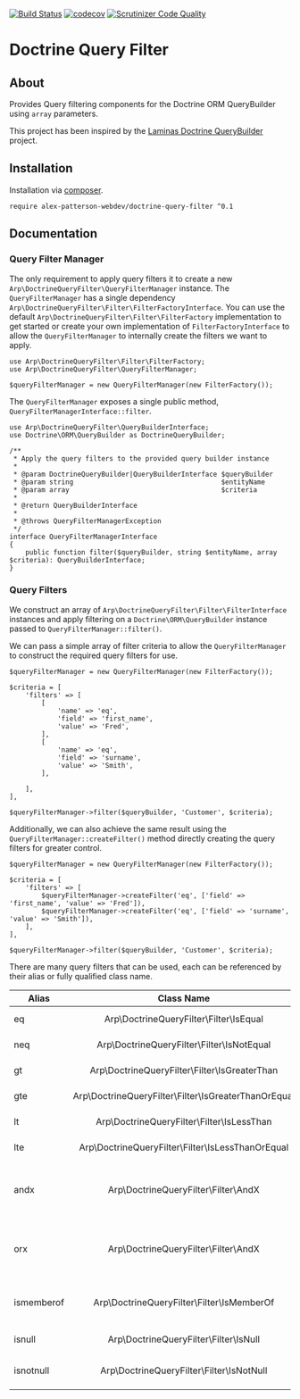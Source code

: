 [![Build Status](https://travis-ci.com/alex-patterson-webdev/doctrine-query-filter.svg?branch=master)](https://travis-ci.com/alex-patterson-webdev/doctrine-query-filter)
[![codecov](https://codecov.io/gh/alex-patterson-webdev/doctrine-query-filter/branch/master/graph/badge.svg)](https://codecov.io/gh/alex-patterson-webdev/doctrine-query-filter)
[![Scrutinizer Code Quality](https://scrutinizer-ci.com/g/alex-patterson-webdev/doctrine-query-filter/badges/quality-score.png?b=master)](https://scrutinizer-ci.com/g/alex-patterson-webdev/doctrine-query-filter/?branch=master)

# Doctrine Query Filter

## About

Provides Query filtering components for the Doctrine ORM QueryBuilder using `array` parameters.

This project has been inspired by the [Laminas Doctrine QueryBuilder](https://github.com/laminas-api-tools/api-tools-doctrine-querybuilder) project.

## Installation

Installation via [composer](https://getcomposer.org).

    require alex-patterson-webdev/doctrine-query-filter ^0.1

## Documentation

### Query Filter Manager

The only requirement to apply query filters it to create a new `Arp\DoctrineQueryFilter\QueryFilterManager` instance. The 
`QueryFilterManager` has a single dependency `Arp\DoctrineQueryFilter\Filter\FilterFactoryInterface`. You can use the default
`Arp\DoctrineQueryFilter\Filter\FilterFactory` implementation to get started or create your own implementation of `FilterFactoryInterface`
to allow the `QueryFilterManager` to internally create the filters we want to apply.

    use Arp\DoctrineQueryFilter\Filter\FilterFactory;
    use Arp\DoctrineQueryFilter\QueryFilterManager;
    
    $queryFilterManager = new QueryFilterManager(new FilterFactory());

The `QueryFilterManager` exposes a single public method, `QueryFilterManagerInterface::filter`.

    use Arp\DoctrineQueryFilter\QueryBuilderInterface;
    use Doctrine\ORM\QueryBuilder as DoctrineQueryBuilder;

    /**
     * Apply the query filters to the provided query builder instance
     *
     * @param DoctrineQueryBuilder|QueryBuilderInterface $queryBuilder
     * @param string                                     $entityName
     * @param array                                      $criteria
     *
     * @return QueryBuilderInterface
     *
     * @throws QueryFilterManagerException
     */
    interface QueryFilterManagerInterface
    {
        public function filter($queryBuilder, string $entityName, array $criteria): QueryBuilderInterface;
    }

### Query Filters

We construct an array of `Arp\DoctrineQueryFilter\Filter\FilterInterface` instances and apply filtering on a `Doctrine\ORM\QueryBuilder` 
instance passed to `QueryFilterManager::filter()`. 

We can pass a simple array of filter criteria to allow the `QueryFilterManager` to construct the required query filters for use.

    $queryFilterManager = new QueryFilterManager(new FilterFactory());

    $criteria = [
        'filters' => [
            [
                'name' => 'eq',
                'field' => 'first_name',
                'value' => 'Fred',
            ],
            [
                'name' => 'eq',
                'field' => 'surname',
                'value' => 'Smith',
            ],
            
        ],
    ],

    $queryFilterManager->filter($queryBuilder, 'Customer', $criteria);

Additionally, we can also achieve the same result using the `QueryFilterManager::createFilter()` method directly creating 
the query filters for greater control.

    $queryFilterManager = new QueryFilterManager(new FilterFactory());

    $criteria = [
        'filters' => [
            $queryFilterManager->createFilter('eq', ['field' => 'first_name', 'value' => 'Fred']),
            $queryFilterManager->createFilter('eq', ['field' => 'surname', 'value' => 'Smith']),
        ],
    ],

    $queryFilterManager->filter($queryBuilder, 'Customer', $criteria);

There are many query filters that can be used, each can be referenced by their alias or fully qualified class name.

| Alias         | Class Name     | Description  |
| --------------|:-------------:| -----:|
| eq    | Arp\DoctrineQueryFilter\Filter\IsEqual | Test is A = B |
| neq    | Arp\DoctrineQueryFilter\Filter\IsNotEqual | Test is A != B |
| gt    | Arp\DoctrineQueryFilter\Filter\IsGreaterThan | Test is A > B |
| gte    | Arp\DoctrineQueryFilter\Filter\IsGreaterThanOrEqual | Test is A >= B |
| lt    | Arp\DoctrineQueryFilter\Filter\IsLessThan | Test is A < B |
| lte    | Arp\DoctrineQueryFilter\Filter\IsLessThanOrEqual | Test is A <= B |
| andx    | Arp\DoctrineQueryFilter\Filter\AndX | Join two or more expressions using logical AND |
| orx    | Arp\DoctrineQueryFilter\Filter\AndX | Join two or more expressions using logical OR |
| ismemberof    | Arp\DoctrineQueryFilter\Filter\IsMemberOf | Check if x exists within collection y |
| isnull    | Arp\DoctrineQueryFilter\Filter\IsNull | Check if A is NULL |
| isnotnull    | Arp\DoctrineQueryFilter\Filter\IsNotNull | Check if B is NOT NULL |

